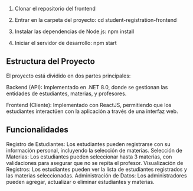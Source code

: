 1. Clonar el repositorio del frontend

2. Entrar en la carpeta del proyecto:
   cd student-registration-frontend
   
3. Instalar las dependencias de Node.js:
   npm install
   
4. Iniciar el servidor de desarrollo:
    npm start


  ## Estructura del Proyecto ##
  
El proyecto está dividido en dos partes principales:

Backend (API): Implementado en .NET 8.0, donde se gestionan las entidades de estudiantes, materias, y profesores.

Frontend (Cliente): Implementado con ReactJS, permitiendo que los estudiantes interactúen con la aplicación a través de una interfaz web.


## Funcionalidades ##
Registro de Estudiantes: Los estudiantes pueden registrarse con su información personal, incluyendo la selección de materias.
Selección de Materias: Los estudiantes pueden seleccionar hasta 3 materias, con validaciones para asegurar que no se repita el profesor.
Visualización de Registros: Los estudiantes pueden ver la lista de estudiantes registrados y las materias seleccionadas.
Administración de Datos: Los administradores pueden agregar, actualizar o eliminar estudiantes y materias.
